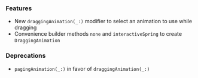 ### Features
- New `draggingAnimation(_:)` modifier to select an animation to use while dragging
- Convenience builder methods `none` and `interactiveSpring` to create `DraggingAnimation`

### Deprecations
- `pagingAnimation(_:)` in favor of `draggingAnimation(_:)`
